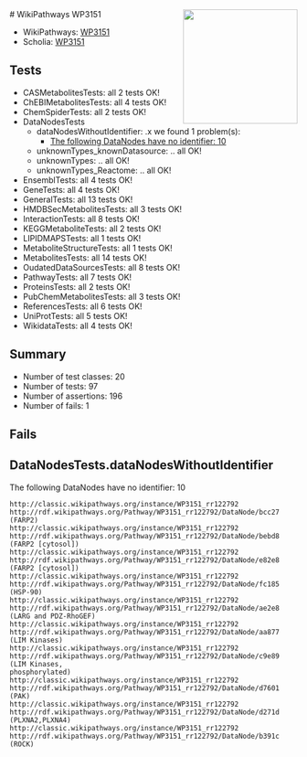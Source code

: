 <img style="float: right; width: 200px" src="https://upload.wikimedia.org/wikipedia/commons/thumb/8/83/Wplogo_with_text_500.png/640px-Wplogo_with_text_500.png" />
# WikiPathways WP3151

* WikiPathways: [WP3151](https://wikipathways.org/pathways/WP3151)
* Scholia: [WP3151](https://scholia.toolforge.org/wikipathways/WP3151)
## Tests
* CASMetabolitesTests: all 2 tests OK!
* ChEBIMetabolitesTests: all 4 tests OK!
* ChemSpiderTests: all 2 tests OK!
* DataNodesTests
    * dataNodesWithoutIdentifier: .x we found 1 problem(s):
        * [The following DataNodes have no identifier: 10](#8792c490)
    * unknownTypes_knownDatasource: .. all OK!
    * unknownTypes: .. all OK!
    * unknownTypes_Reactome: .. all OK!
* EnsemblTests: all 4 tests OK!
* GeneTests: all 4 tests OK!
* GeneralTests: all 13 tests OK!
* HMDBSecMetabolitesTests: all 3 tests OK!
* InteractionTests: all 8 tests OK!
* KEGGMetaboliteTests: all 2 tests OK!
* LIPIDMAPSTests: all 1 tests OK!
* MetaboliteStructureTests: all 1 tests OK!
* MetabolitesTests: all 14 tests OK!
* OudatedDataSourcesTests: all 8 tests OK!
* PathwayTests: all 7 tests OK!
* ProteinsTests: all 2 tests OK!
* PubChemMetabolitesTests: all 3 tests OK!
* ReferencesTests: all 6 tests OK!
* UniProtTests: all 5 tests OK!
* WikidataTests: all 4 tests OK!


## Summary

* Number of test classes: 20
* Number of tests: 97
* Number of assertions: 196
* Number of fails: 1

## Fails

<a name="8792c490" />

## DataNodesTests.dataNodesWithoutIdentifier

The following DataNodes have no identifier: 10
```
http://classic.wikipathways.org/instance/WP3151_rr122792 http://rdf.wikipathways.org/Pathway/WP3151_rr122792/DataNode/bcc27 (FARP2)
http://classic.wikipathways.org/instance/WP3151_rr122792 http://rdf.wikipathways.org/Pathway/WP3151_rr122792/DataNode/bebd8 (FARP2 [cytosol])
http://classic.wikipathways.org/instance/WP3151_rr122792 http://rdf.wikipathways.org/Pathway/WP3151_rr122792/DataNode/e82e8 (FARP2 [cytosol])
http://classic.wikipathways.org/instance/WP3151_rr122792 http://rdf.wikipathways.org/Pathway/WP3151_rr122792/DataNode/fc185 (HSP-90)
http://classic.wikipathways.org/instance/WP3151_rr122792 http://rdf.wikipathways.org/Pathway/WP3151_rr122792/DataNode/ae2e8 (LARG and PDZ-RhoGEF)
http://classic.wikipathways.org/instance/WP3151_rr122792 http://rdf.wikipathways.org/Pathway/WP3151_rr122792/DataNode/aa877 (LIM Kinases)
http://classic.wikipathways.org/instance/WP3151_rr122792 http://rdf.wikipathways.org/Pathway/WP3151_rr122792/DataNode/c9e89 (LIM Kinases,
phosphorylated)
http://classic.wikipathways.org/instance/WP3151_rr122792 http://rdf.wikipathways.org/Pathway/WP3151_rr122792/DataNode/d7601 (PAK)
http://classic.wikipathways.org/instance/WP3151_rr122792 http://rdf.wikipathways.org/Pathway/WP3151_rr122792/DataNode/d271d (PLXNA2,PLXNA4)
http://classic.wikipathways.org/instance/WP3151_rr122792 http://rdf.wikipathways.org/Pathway/WP3151_rr122792/DataNode/b391c (ROCK)
```

